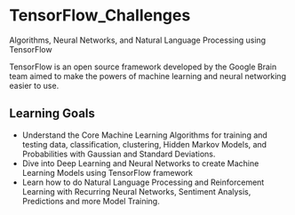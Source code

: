 # TensorFlow_Challenges
Algorithms, Neural Networks, and Natural Language Processing using TensorFlow

TensorFlow is an open source framework developed by the Google Brain team aimed to make the powers of machine learning and neural networking easier to use.

## Learning Goals
* Understand the Core Machine Learning Algorithms for training and testing data, classification, clustering, Hidden Markov Models, and Probabilities with Gaussian and Standard Deviations.
* Dive into Deep Learning and Neural Networks to create Machine Learning Models using TensorFlow framework
* Learn how to do Natural Language Processing and Reinforcement Learning with Recurring Neural Networks, Sentiment Analysis, Predictions and more Model Training.